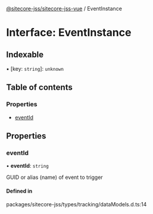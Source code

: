 [@sitecore-jss/sitecore-jss-vue](../README.md) / EventInstance

# Interface: EventInstance

## Indexable

▪ [key: `string`]: `unknown`

## Table of contents

### Properties

- [eventId](EventInstance.md#eventid)

## Properties

### eventId

• **eventId**: `string`

GUID or alias (name) of event to trigger

#### Defined in

packages/sitecore-jss/types/tracking/dataModels.d.ts:14
